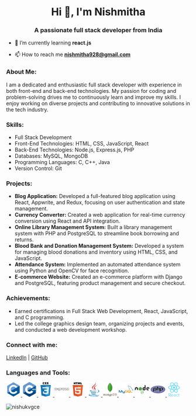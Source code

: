 <h1 align="center">Hi 👋, I'm Nishmitha</h1>
<h3 align="center">A passionate full stack developer from India</h3>

- 🌱 I’m currently learning **react.js**

- 📫 How to reach me **nishmitha928@gmail.com**

<h3 align="left">About Me:</h3>
<p align="left">I am a dedicated and enthusiastic full stack developer with experience in both front-end and back-end technologies. My passion for coding and problem-solving drives me to continuously learn and improve my skills. I enjoy working on diverse projects and contributing to innovative solutions in the tech industry.</p>

<h3 align="left">Skills:</h3>
<ul align="left">
  <li>Full Stack Development</li>
  <li>Front-End Technologies: HTML, CSS, JavaScript, React</li>
  <li>Back-End Technologies: Node.js, Express.js, PHP</li>
  <li>Databases: MySQL, MongoDB</li>
  <li>Programming Languages: C, C++, Java</li>
  <li>Version Control: Git</li>
</ul>

<h3 align="left">Projects:</h3>
<ul align="left">
  <li><strong>Blog Application:</strong> Developed a full-featured blog application using React, Appwrite, and Redux, focusing on user authentication and state management.</li>
  <li><strong>Currency Converter:</strong> Created a web application for real-time currency conversion using React and API integration.</li>
  <li><strong>Online Library Management System:</strong> Built a library management system with PHP and PostgreSQL to streamline book borrowing and returns.</li>
  <li><strong>Blood Bank and Donation Management System:</strong> Developed a system for managing blood donations and inventory using HTML, CSS, and JavaScript.</li>
  <li><strong>Attendance System:</strong> Implemented an automated attendance system using Python and OpenCV for face recognition.</li>
  <li><strong>E-commerce Website:</strong> Created an e-commerce platform with Django and PostgreSQL, featuring product management and secure checkout.</li>
</ul>

<h3 align="left">Achievements:</h3>
<ul align="left">
  <li>Earned certifications in Full Stack Web Development, React, JavaScript, and C programming.</li>
  <li>Led the college graphics design team, organizing projects and events, and conducted a web development workshop.</li>
</ul>

<h3 align="left">Connect with me:</h3>
<p align="left">
  <a href="https://www.linkedin.com/in/nishmitha-s123/" target="_blank" rel="noreferrer">LinkedIn</a> | 
  <a href="https://github.com/nishukvgce" target="_blank" rel="noreferrer">GitHub</a>
</p>

<h3 align="left">Languages and Tools:</h3>
<p align="left"> 
  <a href="https://www.cprogramming.com/" target="_blank" rel="noreferrer"> <img src="https://raw.githubusercontent.com/devicons/devicon/master/icons/c/c-original.svg" alt="c" width="40" height="40"/> </a> 
  <a href="https://www.w3schools.com/cpp/" target="_blank" rel="noreferrer"> <img src="https://raw.githubusercontent.com/devicons/devicon/master/icons/cplusplus/cplusplus-original.svg" alt="cplusplus" width="40" height="40"/> </a> 
  <a href="https://www.w3schools.com/css/" target="_blank" rel="noreferrer"> <img src="https://raw.githubusercontent.com/devicons/devicon/master/icons/css3/css3-original-wordmark.svg" alt="css3" width="40" height="40"/> </a> 
  <a href="https://expressjs.com" target="_blank" rel="noreferrer"> <img src="https://raw.githubusercontent.com/devicons/devicon/master/icons/express/express-original-wordmark.svg" alt="express" width="40" height="40"/> </a> 
  <a href="https://www.w3.org/html/" target="_blank" rel="noreferrer"> <img src="https://raw.githubusercontent.com/devicons/devicon/master/icons/html5/html5-original-wordmark.svg" alt="html5" width="40" height="40"/> </a> 
  <a href="https://www.java.com" target="_blank" rel="noreferrer"> <img src="https://raw.githubusercontent.com/devicons/devicon/master/icons/java/java-original.svg" alt="java" width="40" height="40"/> </a> 
  <a href="https://www.mongodb.com/" target="_blank" rel="noreferrer"> <img src="https://raw.githubusercontent.com/devicons/devicon/master/icons/mongodb/mongodb-original-wordmark.svg" alt="mongodb" width="40" height="40"/> </a> 
  <a href="https://www.mysql.com/" target="_blank" rel="noreferrer"> <img src="https://raw.githubusercontent.com/devicons/devicon/master/icons/mysql/mysql-original-wordmark.svg" alt="mysql" width="40" height="40"/> </a> 
  <a href="https://nodejs.org" target="_blank" rel="noreferrer"> <img src="https://raw.githubusercontent.com/devicons/devicon/master/icons/nodejs/nodejs-original-wordmark.svg" alt="nodejs" width="40" height="40"/> </a> 
  <a href="https://www.php.net" target="_blank" rel="noreferrer"> <img src="https://raw.githubusercontent.com/devicons/devicon/master/icons/php/php-original.svg" alt="php" width="40" height="40"/> </a> 
  <a href="https://reactjs.org/" target="_blank" rel="noreferrer"> <img src="https://raw.githubusercontent.com/devicons/devicon/master/icons/react/react-original-wordmark.svg" alt="react" width="40" height="40"/> </a> 
</p>

<p><img align="center" src="https://github-readme-stats.vercel.app/api/top-langs?username=nishukvgce&show_icons=true&locale=en&layout=compact" alt="nishukvgce" /></p>
